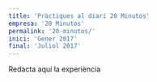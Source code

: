 ```yaml
---
title: 'Pràctiques al diari 20 Minutos'
empresa: '20 Minutos'
permalink: '20-minutos/'
inici: 'Gener 2017'
final: 'Juliol 2017'
---
```


Redacta aquí la experiència
